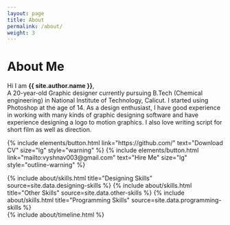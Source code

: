 ```yaml
---
layout: page
title: About
permalink: /about/
weight: 3
---
```


# **About Me**

Hi I am **{{ site.author.name }}**,<br>
A 20-year-old Graphic designer currently pursuing B.Tech (Chemical engineering) in National Institute of Technology, Calicut. I started using Photoshop at the age of 14. As a design enthusiast, I have good experience in working with many kinds of graphic designing software and have experience designing a logo to motion graphics. I also love writing script for short film as well as direction. 

<p class="text-center">
{% include elements/button.html link="https://github.com/" text="Download CV" size="lg" style="warning" %} {% include elements/button.html link="mailto:vyshnav003@gmail.com" text="Hire Me" size="lg" style="outline-warning" %}
<p>

<div class="row">
{% include about/skills.html title="Designing Skills" source=site.data.designing-skills %}
{% include about/skills.html title="Other Skills" source=site.data.other-skills %}
{% include about/skills.html title="Programming Skills" source=site.data.programming-skills %}


</div>

<div class="row">
{% include about/timeline.html %}
</div>